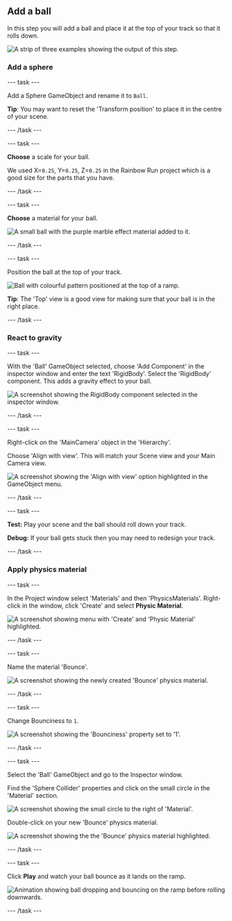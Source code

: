## Add a ball

In this step you will add a ball and place it at the top of your track so that it rolls down. 

![A strip of three examples showing the output of this step.](images/step-three-output.png)

### Add a sphere

--- task ---

Add a Sphere GameObject and rename it to `Ball`.

**Tip**: You may want to reset the 'Transform position' to place it in the centre of your scene.  

--- /task ---

--- task ---

**Choose** a scale for your ball. 

We used X=`0.25`, Y=`0.25`, Z=`0.25` in the Rainbow Run project which is a good size for the parts that you have. 

--- /task ---

--- task ---

**Choose** a material for your ball.

![A small ball with the purple marble effect material added to it.](images/purple-marble.png)

--- /task ---

--- task ---

Position the ball at the top of your track.

![Ball with colourful pattern positioned at the top of a ramp.](images/ball-start.png)

**Tip**: The 'Top' view is a good view for making sure that your ball is in the right place.

--- /task ---

### React to gravity

--- task ---

With the 'Ball' GameObject selected, choose 'Add Component' in the inspector window and enter the text 'RigidBody'. Select the 'RigidBody' component. This adds a gravity effect to your ball. 

![A screenshot showing the RigidBody component selected in the inspector window.](images/rigid-body.png)

--- /task ---

--- task ---

Right-click on the 'MainCamera' object in the 'Hierarchy'.

Choose 'Align with view'. This will match your Scene view and your Main Camera view. 

![A screenshot showing the 'Align with view' option highlighted in the GameObject menu.](images/align-with-view.png)

--- /task ---

--- task ---

**Test:** Play your scene and the ball should roll down your track. 

**Debug:** If your ball gets stuck then you may need to redesign your track.

--- /task ---

### Apply physics material

--- task ---

In the Project window select 'Materials' and then 'PhysicsMaterials'. Right-click in the window, click 'Create' and select **Physic Material**. 

![A screenshot showing menu with 'Create' and 'Physic Material' highlighted.](images/create-physic-material.png)

--- /task ---

--- task ---

Name the material 'Bounce'.

![A screenshot showing the newly created 'Bounce' physics material.](images/bounce-material.png)

--- /task ---

--- task ---

Change Bounciness to `1`.

![A screenshot showing the 'Bounciness' property set to '1'.](images/bounciness-one.png)

--- /task ---

--- task ---

Select the 'Ball' GameObject and go to the Inspector window.

Find the 'Sphere Collider' properties and click on the small circle in the 'Material' section. 

![A screenshot showing the small circle to the right of 'Material'.](images/add-physics-material.png)

Double-click on your new 'Bounce' physics material.

![A screenshot showing the the 'Bounce' physics material highlighted.](images/bounce.png)

--- /task ---

--- task ---

Click **Play** and watch your ball bounce as it lands on the ramp.

![Animation showing ball dropping and bouncing on the ramp before rolling downwards.](images/ball-bounce.gif)

--- /task ---
